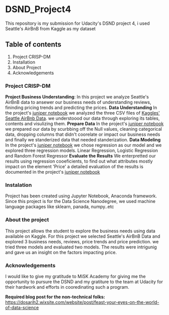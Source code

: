 # DSND_Project4
This repository is my submission for Udacity's DSND project 4, i used Seattle's AirBnB from Kaggle as my dataset
## Table of contents 
1. Project CRISP-DM
2. Installation
3. About Project 
4. Acknowledgements
### Project CRISP-DM
**Project Business Understanding**:
In this project we analyze Seattle's AirBnB data to ansewer our business needs of understanding reviews, fininding pricing trends and predicting the prices.
**Data Understanding**
In the project's [juniper notebook](https://github.com/Hanan1001/DSND_Project4/blob/master/project4.ipynb) we analyzed the three CSV files of [Kaggles' Seattle AirBnb Data](https://www.kaggle.com/airbnb/seattle/data). we understoood our data through exploring its tables, contents and visulizing them.
**Prepare Data**
In the project's [juniper notebook](https://github.com/Hanan1001/DSND_Project4/blob/master/project4.ipynb) we prepared our data by scurbbing off the Null values, cleaning categorical data, dropping columns that didn't coorelate or impact our business needs and finally we standerized data that needed standerization. 
**Data Modeling**
In the project's [juniper notebook](https://github.com/Hanan1001/DSND_Project4/blob/master/project4.ipynb) we chose regression as our model and we explored three regression models. Linear Regression, Logistic Regression and Random Forest Regressor
**Evaluate the Results**
We enterpretted our results using regression cooeficients, to find out what attributes mostly impact on the element 'Price' a detailed evaluation of the results is documented in  the project's [juniper notebook](https://github.com/Hanan1001/DSND_Project4/blob/master/project4.ipynb)
### Instalation 
Project has been created using Jupyter Notebook, Anaconda framework. 
Since this project is for the Data Science Nanodegree, we used machine language packages like sklearn, panada, numpy..etc
### About the project
This project allows the student to explore the business needs using data available on Kaggle. 
For this project we selected Seattle's AirBnB Data and explored 3 business needs, reviews, price trends and price prediction.
we tried three models and evaluated two models.
The results were intrigunig and gave us an insight on the factors impacting price.
### Acknowledgements
I would like to give my gratitude to MiSK Academy for giving me the opportunity to pursure the DSND and my gratiture to the team at Udacity for their hardwork and efforts in cooredinating such a program. 

**Required blog post for the non-technical folks:** 
https://dosarih2.wixsite.com/website/post/feast-your-eyes-on-the-world-of-data-science
